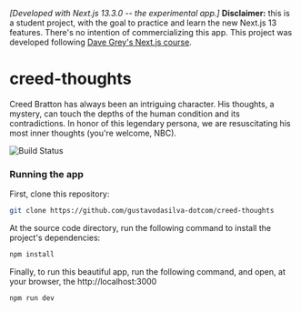 _[Developed with Next.js 13.3.0 -- the experimental app.]_
**Disclaimer:** this is a student project, with the goal to practice and learn the new Next.js 13 features. There's no intention of commercializing this app. This project was developed following [Dave Grey's Next.js course](https://www.youtube.com/playlist?list=PL0Zuz27SZ-6Pk-QJIdGd1tGZEzy9RTgtj).

# creed-thoughts

Creed Bratton has always been an intriguing character. His thoughts, a mystery, can touch the depths of the human condition and its contradictions. In honor of this legendary persona, we are resuscitating his most inner thoughts (you're welcome, NBC).

![Build Status](http://web.archive.org/web/20090209082947im_/http://blog.nbc.com/assets/images/community/blogs/creed_thoughts_header.jpg)

### Running the app

First, clone this repository:

```bash
git clone https://github.com/gustavodasilva-dotcom/creed-thoughts
```

At the source code directory, run the following command to install the project's dependencies:

```bash
npm install
```

Finally, to run this beautiful app, run the following command, and open, at your browser, the http://localhost:3000

```bash
npm run dev
```
